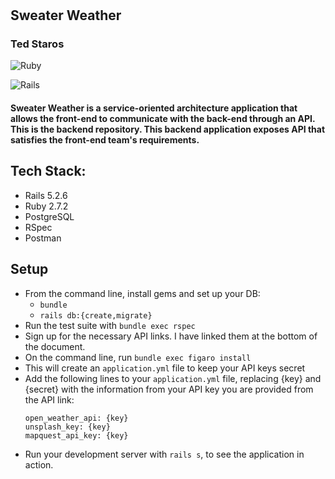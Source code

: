 # 
Sweater Weather
----------------------------------------
### Ted Staros

![Ruby](https://img.shields.io/badge/Ruby-v2.7.2-red)

![Rails](https://img.shields.io/badge/Rails-v5.2.6-red)

#### Sweater Weather is a service-oriented architecture application that allows the front-end to communicate with the back-end through an API. This is the backend repository. This backend application exposes API that satisfies the front-end team's requirements.

## 
Tech Stack:
----------------------------------------
- Rails 5.2.6
- Ruby 2.7.2
- PostgreSQL
- RSpec
- Postman

##
Setup
----------------------------------------
* From the command line, install gems and set up your DB:
    * `bundle`
    * `rails db:{create,migrate}`
* Run the test suite with `bundle exec rspec`
* Sign up for the necessary API links. I have linked them at the bottom of the document.
* On the command line, run `bundle exec figaro install`
* This will create an `application.yml` file to keep your API keys secret
* Add the following lines to your `application.yml` file, replacing {key} and {secret} with the information from your API key you are provided from the API link:
   ```
   open_weather_api: {key}
   unsplash_key: {key}
   mapquest_api_key: {key}
   ```
* Run your development server with `rails s`, to see the application in action.
